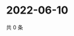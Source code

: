 # 2022-06-10

共 0 条

<!-- BEGIN WEIBO -->
<!-- 最后更新时间 Fri Jun 10 2022 07:00:59 GMT+0800 (China Standard Time) -->

<!-- END WEIBO -->
